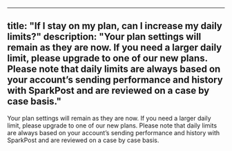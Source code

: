 ---
 title: "If I stay on my plan, can I increase my daily limits?"
 description: "Your plan settings will remain as they are now. If you need a larger daily limit, please upgrade to one of our new plans. Please note that daily limits are always based on your account’s sending performance and history with SparkPost and are reviewed on a case by case basis."
 ---
Your plan settings will remain as they are now. If you need a larger daily limit, please upgrade to one of our new plans. Please note that daily limits are always based on your account’s sending performance and history with SparkPost and are reviewed on a case by case basis.
